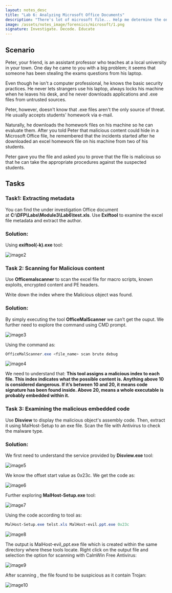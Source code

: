 ```yaml
---
layout: notes_desc
title: "Lab 6: Analyzing Microsoft Office Documents"
description: "There's lot of microsoft file... Help me determine the one"
image: /assets/notes_image/forensics/microsoft/1.png
signature: Investigate. Decode. Educate
---
```

## Scenario

Peter, your friend, is an assistant professor who teaches at a local university in your town. One day he came to you with a big problem; it seems that someone has been stealing the exams questions from his laptop.

Even though he isn't a computer professional, he knows the basic security practices. He never lets strangers use his laptop, always locks his machine when he leaves his desk, and he never downloads applications and .exe files from untrusted sources.

Peter, however, doesn't know that .exe files aren't the only source of threat. He usually accepts students' homework via e-mail.

Naturally, he downloads the homework files on his machine so he can evaluate them. After you told Peter that malicious content could hide in a Microsoft Office file, he remembered that the incidents started after he downloaded an excel homework file on his machine from two of his students.

Peter gave you the file and asked you to prove that the file is malicious so that he can take the appropriate procedures against the suspected students.

## Tasks

### Task1: Extracting metadata

You can find the under investigation Office document at **C:\DFP\Labs\Module3\Lab6\test.xls**. Use **Exiftool** to examine the excel file metadata and extract the author.

### Solution:

Using **exiftool(-k).exe** tool:

<img class="zoomable" src="/assets/notes_image/forensics/microsoft/2.png" alt="image2">

### Task 2: Scanning for Malicious content

Use **Officemalscanner** to scan the excel file for macro scripts, known exploits, encrypted content and PE headers.

Write down the index where the Malicious object was found.

### Solution:

By simply executing the tool **OfficeMalScanner** we can’t get the ouput. We further need to explore the command using CMD prompt.

<img class="zoomable" src="/assets/notes_image/forensics/microsoft/3.png" alt="image3">

Using the command as:
```powershell
OfficeMalScanner.exe <file_name> scan brute debug
```
<img class="zoomable" src="/assets/notes_image/forensics/microsoft/4.png" alt="image4">

We need to understand that: **This tool assigns a malicious index to each file. This index indicates what the possible content is. Anything above 10 is considered dangerous. If it’s between 10 and 20, it means code signature has been found inside. Above 20, means a whole executable is probably embedded within it.**

### Task 3: Examining the malicious embedded code
Use **Disview** to display the malicious object's assembly code. Then, extract it using MalHost-Setup to an exe file. Scan the file with Antivirus to check the malware type.

### Solution:

We first need to understand the service provided by **Disview.exe** tool:

<img class="zoomable" src="/assets/notes_image/forensics/microsoft/5.png" alt="image5">

We know the offset start value as 0x23c. We get the code as:

<img class="zoomable" src="/assets/notes_image/forensics/microsoft/6.png" alt="image6">

Further exploring **MalHost-Setup.exe** tool:

<img class="zoomable" src="/assets/notes_image/forensics/microsoft/7.png" alt="image7">

Using the code according to tool as:

```powershell
MalHost-Setup.exe telst.xls MalHost-evil.ppt.exe 0x23c
```
<img class="zoomable" src="/assets/notes_image/forensics/microsoft/8.png" alt="image8">

The output is MalHost-evil_ppt.exe file which is created within the same directory where these tools locate. Right click on the output file and selection the option for scanning with CalmWin Free Antivirus:

<img class="zoomable" src="/assets/notes_image/forensics/microsoft/9.png" alt="image9">

After scanning , the file found to be suspicious as it contain Trojan:

<img class="zoomable" src="/assets/notes_image/forensics/microsoft/10.png" alt="image10">
